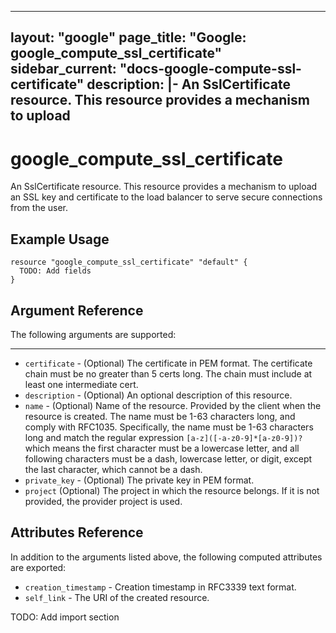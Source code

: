 <!---
 ----------------------------------------------------------------------------

     ***     AUTO GENERATED CODE    ***    AUTO GENERATED CODE     ***

 ----------------------------------------------------------------------------

     This file is automatically generated and manual changes will be
     clobbered when the file is regenerated.

     Please read more about how to change this file in
     .github/CONTRIBUTING.md.

 ----------------------------------------------------------------------------
--->
---
layout: "google"
page_title: "Google: google_compute_ssl_certificate"
sidebar_current: "docs-google-compute-ssl-certificate"
description: |-
  An SslCertificate resource. This resource provides a mechanism to upload
---

# google\_compute\_ssl\_certificate

An SslCertificate resource. This resource provides a mechanism to upload
an SSL key and certificate to the load balancer to serve secure
connections from the user.


## Example Usage

```hcl
resource "google_compute_ssl_certificate" "default" {
  TODO: Add fields
}
```

## Argument Reference

The following arguments are supported:



- - -

* `certificate` -
  (Optional)
  The certificate in PEM format.
The certificate chain must be no greater than 5 certs long.
The chain must include at least one intermediate cert.
* `description` -
  (Optional)
  An optional description of this resource.
* `name` -
  (Optional)
  Name of the resource. Provided by the client when the resource is
created. The name must be 1-63 characters long, and comply with
RFC1035. Specifically, the name must be 1-63 characters long and match
the regular expression `[a-z]([-a-z0-9]*[a-z0-9])?` which means the
first character must be a lowercase letter, and all following
characters must be a dash, lowercase letter, or digit, except the last
character, which cannot be a dash.
* `private_key` -
  (Optional)
  The private key in PEM format.
* `project` (Optional) The project in which the resource belongs.
    If it is not provided, the provider project is used.






## Attributes Reference

In addition to the arguments listed above, the following computed attributes are exported:

* `creation_timestamp` -
  Creation timestamp in RFC3339 text format.
* `self_link` - The URI of the created resource.



TODO: Add import section
